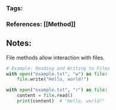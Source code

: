 ### Tags: 
### References: [[Method]]

## Notes:

File methods allow interaction with files.
```python
# Example: Reading and Writing to Files
with open("example.txt", "w") as file:
    file.write("Hello, world!")

with open("example.txt", "r") as file:
    content = file.read()
    print(content)  # "Hello, world!"
```

